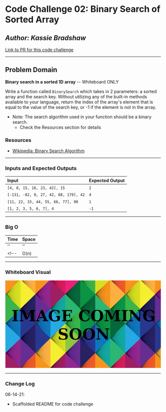 # Code Challenge 02: Binary Search of Sorted Array

## *Author: Kassie Bradshaw*

[Link to PR for this code challenge]()

---

## Problem Domain

**Binary search in a sorted 1D array** -- Whiteboard ONLY

Write a function called `BinarySearch` which takes in 2 parameters: a sorted array and the search key. Without utilizing any of the built-in methods available to your language, return the index of the array's element that is equal to the value of the search key, or -1 if the element is not in the array.

* Note: The search algorithm used in your function should be a binary search.
  * Check the Resources section for details

### Resources

* [Wikipedia: Binary Search Algorithm](https://en.wikipedia.org/wiki/Binary_search_algorithm)

---

### Inputs and Expected Outputs

| Input | Expected Output |
| :----------- | :----------- |
| `[4, 8, 15, 16, 23, 42], 15` | `2` |
| `[-131, -82, 0, 27, 42, 68, 179], 42` | `4` |
| `[11, 22, 33, 44, 55, 66, 77], 90` | `1` |
| `[1, 2, 3, 5, 6, 7], 4` | `-1` |

---

### Big O

| Time | Space |
| :----------- | :----------- |
| '' | '' |
<!-- | O(n) | O(1) | -->

---

### Whiteboard Visual

![Image 1](../../placeholder.jpg)

---

### Change Log

06-14-21:

* Scaffolded README for code challenge
